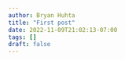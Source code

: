 ```yaml
---
author: Bryan Huhta
title: "First post"
date: 2022-11-09T21:02:13-07:00
tags: []
draft: false
---
```


